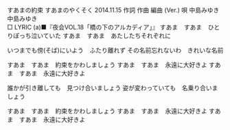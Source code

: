 
すあまの約束
すあまのやくそく
2014.11.15
作詞  作曲  編曲 (Ver.)   唄
中島みゆき   中島みゆき        
□ LYRIC (a)■『夜会VOL.18「橋の下のアルカディア」』
すあま　すあま　ひとりぽっち泣いていた
すあま　すあま　あたしたちそれぞれに

いつまでも傍(そば)にいよう　ふたり離れず
その名前忘れないわ　きれいな名前

すあま　すあま　約束をかわしましょう
すあま　すあま　永遠に大好きよ
すあま　すあま　永遠に大好きよ

誰かが引き離しても　見つけ合いましょう
姿が変わっていても　名乗り合いましょう

すあま　すあま　約束をかわしましょう
すあま　すあま　永遠に大好きよ
すあま　すあま　永遠に大好きよ